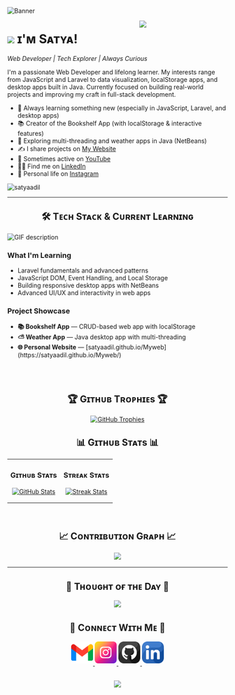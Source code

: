 <!--Banner-->
<!--![SatyaAdil Banner Image](./banner.png)-->
![Banner](https://i.imgur.com/56lDdUv.gif)



<!--Night Owl image-->
<div>
  <img align="right" width="40%" src="https://owlbertsio-resized.s3.amazonaws.com/Popper.psd.full.png">
</div>

<!--Header Name-->
# <img src="https://emojis.slackmojis.com/emojis/images/1531849430/4246/blob-sunglasses.gif?1531849430" width="30"/> ɪ'ᴍ Sᴀᴛʏᴀ! 
*Web Developer | Tech Explorer | Always Curious*
<br /> 

<!--Start Intro-->               
<p align="left">I'm a passionate Web Developer and lifelong learner. My interests range from JavaScript and Laravel to data visualization, localStorage apps, and desktop apps built in Java. Currently focused on building real-world projects and improving my craft in full-stack development.</p>

- 🌱 Always learning something new (especially in JavaScript, Laravel, and desktop apps)
- 📚 Creator of the Bookshelf App (with localStorage & interactive features)
- 🧠 Exploring multi-threading and weather apps in Java (NetBeans)
- ✍ I share projects on [My Website](https://satyaadil.github.io/Myweb/)
- 🎥 Sometimes active on [YouTube](https://www.youtube.com/@satyaadil24)
- 👨‍💼 Find me on [LinkedIn](https://www.linkedin.com/in/satya-adil-faishal-0373b1332/)
- 📸 Personal life on [Instagram](https://www.instagram.com/styadil/)

<!--Profile Count Badge-->
<p align="left">
  <img src="https://komarev.com/ghpvc/?username=satyaadil&label=Profile%20views&color=770677&style=for-the-badge&logo=star" alt="satyaadil" style="padding-right:20px;" />
</p>

---

<!--Languages and Tools Section-->       
<h2 align="center">🛠 Tᴇᴄʜ Sᴛᴀᴄᴋ & Cᴜʀʀᴇɴᴛ Lᴇᴀʀɴɪɴɢ</h2> 
<picture>
  <source media="(prefers-color-scheme: dark)" srcset="./Skills_Animation_Dark.gif">
  <source media="(prefers-color-scheme: light)" srcset="./Skills_Animation_White.gif">
  <img align="left" alt="GIF description" src="./Skills_Animation_White.gif">
</picture>
<br />

<h3 align="left">What I'm Learning</h3>
<ul align="left">
  <li>Laravel fundamentals and advanced patterns</li>
  <li>JavaScript DOM, Event Handling, and Local Storage</li>
  <li>Building responsive desktop apps with NetBeans</li>
  <li>Advanced UI/UX and interactivity in web apps</li>
</ul>

<h3 align="left">Project Showcase</h3>
<ul align="left">
  <li><strong>📚 Bookshelf App</strong> — CRUD-based web app with localStorage</li>
  <li><strong>⛅ Weather App</strong> — Java desktop app with multi-threading</li>
  <li><strong>🌐 Personal Website</strong> — [satyaadil.github.io/Myweb](https://satyaadil.github.io/Myweb/)</li>
</ul>
<br /><br />

<!--Trophies Section-->   
<h2 align="center">🏆 Gɪᴛʜᴜʙ Tʀᴏᴘʜɪᴇs 🏆</h2>
<p align="center">
  <a href="https://github.com/satyaadil">
    <picture>
      <source media="(prefers-color-scheme: dark)" srcset="https://github-profile-trophy.vercel.app/?username=satyaadil&no-bg=true&row=2&column=6&margin-w=20&margin-h=20&theme=monokai">
      <source media="(prefers-color-scheme: light)" srcset="https://github-profile-trophy.vercel.app/?username=satyaadil&no-bg=true&row=2&column=6&margin-w=20&margin-h=20">
      <img alt="GitHub Trophies" src="https://github-profile-trophy.vercel.app/?username=satyaadil&no-bg=true&no-frame=true&row=2&column=6&margin-w=20&margin-h=20">
    </picture>
  </a>
</p>

<!--Github stats Table--> 
<h2 align="center">📊 Gɪᴛʜᴜʙ Sᴛᴀᴛs 📊</h2>
<table width="100%">
  <tr>
    <td width="50%">
      <h3 align="center"><strong>Gɪᴛʜᴜʙ Sᴛᴀᴛs</strong></h3>
      <p align="center">
        <a href="https://github.com/satyaadil">
          <img align="center" src="https://github-readme-stats.vercel.app/api?username=satyaadil&count_private=true&show_icons=true&theme=nightowl" alt="GitHub Stats" />
        </a>
      </p>
    </td>
    <td width="50%">
      <h3 align="center"><strong>Sᴛʀᴇᴀᴋ Sᴛᴀᴛs</strong></h3>
      <p align="center">
        <a href="https://github.com/satyaadil">
          <img align="center" src="https://streak-stats.demolab.com?user=satyaadil&theme=nightowl&fire=ffeb95&ring=ffeb95" alt="Streak Stats" />
        </a>
      </p>
    </td>
  </tr>
</table>
<br />

<!--Contribution Graph-->
<h2 align="center">📈 Cᴏɴᴛʀɪʙᴜᴛɪᴏɴ Gʀᴀᴘʜ 📈</h2>
<div align="center">
  <img src="https://github-readme-activity-graph.vercel.app/graph?username=satyaadil&bg_color=220a28&color=ffffff&line=c56a90&point=ffeb95&area=false" border-radius="15">
</div>

---

<!--Quote Section-->
<h2 align="center">🌟 Tʜᴏᴜɢʜᴛ ᴏғ ᴛʜᴇ Dᴀʏ 🌟</h2>
<p align="center">
  <img src="https://readme-daily-quotes.vercel.app/api?author=Satya%20Adil&quote=Keep%20building,%20keep%20learning,%20keep%20sharing.&theme=dark&bg_color=220a28&author_color=ffeb95&accent_color=c56a90">
</p>

<!--Contact Section-->
<h2 align="center">🤝 Cᴏɴɴᴇᴄᴛ Wɪᴛʜ Mᴇ 🤝 </h2>
<div align="center">
  <a href="mailto:satyaadil24@gmail.com" target="_blank">
    <img src="./gmail.png" width=50 height=50 alt="email" style="margin-bottom: 5px;" />
  </a>
  <a href="https://www.instagram.com/styadil/" target="_blank">
    <img src="./instagram.png" width=50 height=50 alt="Instagram" style="margin-bottom: 5px;" />
  </a>
  <a href="https://github.com/satyaadil" target="_blank">
    <img src="./github.png" width=50 height=50 alt="GitHub" style="margin-bottom: 5px;" />
  </a>
  <a href="https://www.linkedin.com/in/satya-adil-faishal-0373b1332/" target="_blank">
    <img src="./linkedin.png" width=50 height=50 alt="LinkedIn" style="margin-bottom: 5px;" />
  </a>
</div>
<br/>

<!--Footer--> 
<p align="center">
  <img src="https://capsule-render.vercel.app/api?type=waving&color=gradient&height=65&section=footer"/>
</p>
